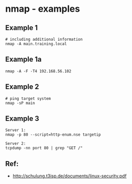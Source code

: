 # nmap - examples 

## Example 1 

```
# including additional information 
nmap -A main.training.local 
```

## Example 1a

```
nmap -A -F -T4 192.168.56.102
```

## Example 2

```
# ping target system 
nmap -sP main
```


## Example 3 

```
Server 1:
nmap -p 80 --script=http-enum.nse targetip 

Server 2: 
tcpdump -nn port 80 | grep "GET /" 
```

## Ref:

  * http://schulung.t3isp.de/documents/linux-security.pdf
